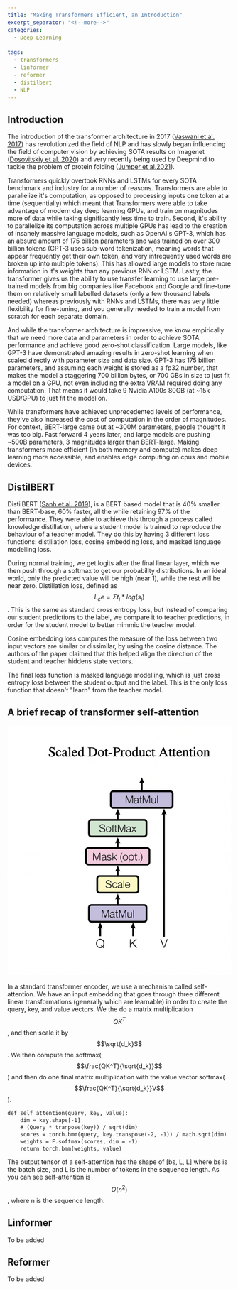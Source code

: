 ```yaml
---
title: "Making Transformers Efficient, an Introduction"
excerpt_separator: "<!--more-->"
categories:
  - Deep Learning

tags:
  - transformers
  - linformer
  - reformer
  - distilbert
  - NLP
---
```


## Introduction
The introduction of the transformer architecture in 2017 ([Vaswani et al. 2017](https://arxiv.org/pdf/1706.03762.pdf)) has revolutionized the field of NLP and has slowly began influencing the field of computer vision by achieving SOTA results on Imagenet ([Dosovitskiy et al. 2020](https://arxiv.org/pdf/2010.11929.pdf)) and very recently being used by Deepmind to tackle the problem of protein folding ([Jumper et al.2021](https://www.nature.com/articles/s41586-021-03819-2.pdf)).

Transformers quickly overtook RNNs and LSTMs for every SOTA benchmark and industry for a number of reasons. Transformers are able to parallelize it's computation, as opposed to processing inputs one token at a time (sequentially) which meant that Transformers were able to take advantage of modern day deep learning GPUs,  and train on magnitudes more of data while taking significantly less time to train. Second, it's ability to parallelize its computation across multiple GPUs has lead to the creation of insanely massive language models, such as OpenAI's GPT-3, which has an absurd amount of 175 billion parameters and was trained on over 300 billion tokens (GPT-3 uses sub-word tokenization, meaning words that appear frequently get their own token, and very infrequently used words are broken up into multiple tokens). This has allowed large models to store more information in it's weights than any previous RNN or LSTM. Lastly, the transformer gives us the ability to use transfer learning to use large pre-trained models from big companies like Facebook and Google and fine-tune them on relatively small labelled datasets (only a few thousand labels needed) whereas previously with RNNs and LSTMs, there was very little flexibility for fine-tuning, and you generally needed to train a model from scratch for each separate domain.

And while the transformer architecture is impressive, we know empirically that we need more data and parameters in order to achieve SOTA performance and achieve good zero-shot classification. Large models, like GPT-3 have demonstrated amazing results in zero-shot learning when scaled directly with parameter size and data size. GPT-3 has 175 billion parameters, and assuming each weight is stored as a fp32 number, that makes the model a staggering 700 billion bytes, or 700 GBs in size to just fit a model on a GPU, not even including the extra VRAM required doing any computation. That means it would take 9 Nvidia A100s 80GB (at ~15k USD/GPU) to just fit the model on. 

While transformers have achieved unprecedented levels of performance, they've also increased the cost of computation in the order of magnitudes. For context, BERT-large came out at ~300M parameters, people thought it was too big. Fast forward 4 years later, and large models are pushing ~500B parameters, 3 magnitudes larger than BERT-large. Making transformers more efficient (in both memory and compute) makes deep learning more accessible, and enables edge computing on cpus and mobile devices.

## DistilBERT
DistilBERT ([Sanh et al. 2019](https://arxiv.org/pdf/1910.01108.pdf)), is a BERT based model that is 40% smaller than BERT-base, 60% faster, all the while retaining 97% of the performance. They were able to achieve this through a process called knowledge distillation, where a student model is trained to reproduce the behaviour of a teacher model. They do this by having 3 different loss functions: distillation loss, cosine embedding loss, and masked language modelling loss.

During normal training, we get logits after the final linear layer, which we then push through a softmax to get our probability distributions. In an ideal world, only the predicted value will be high (near 1), while the rest will be near zero. Distillation loss, defined as $$L_ce = \Sigma{t_i * log(s_i)}$$. This is the same as standard cross entropy loss, but instead of comparing our student predictions to the label, we compare it to teacher predictions, in order for the student model to better mimmic the teacher model. 

Cosine embedding loss computes the measure of the loss between two input vectors are similar or dissimilar, by using the cosine distance. The authors of the paper claimed that this helped align the direction of the student and teacher hiddens state vectors.

The final loss function is masked language modelling, which is just cross entropy loss between the student output and the label. This is the only loss function that doesn't "learn" from the teacher model.



## A brief recap of transformer self-attention

<img src="/images/making-transformers-efficient/scaled_attention.png">

In a standard transformer encoder, we use a mechanism called self-attention. We have an input embedding that goes through three different linear transformations (generally which are learnable) in order to create the query, key, and value vectors. We the do a matrix multiplication $$QK^T$$, and then scale it by $$\sqrt{d_k}$$. We then compute the softmax($$\frac{QK^T}{\sqrt{d_k}}$$) and then do one final matrix multiplication with the value vector softmax($$\frac{QK^T}{\sqrt{d_k}}V$$).


```
def self_attention(query, key, value):
    dim = key.shape[-1]
    # (Query * tranpose(key)) / sqrt(dim)
    scores = torch.bmm(query, key.transpose(-2, -1)) / math.sqrt(dim)
    weights = F.softmax(scores, dim = -1)
    return torch.bmm(weights, value)
```

The output tensor of a self-attention has the shape of [bs, L, L] where bs is the batch size, and L is the number of tokens in the sequence length. As you can see self-attention is $$O(n^{2})$$, where n is the sequence length. 

## Linformer
To be added

## Reformer 
To be added

